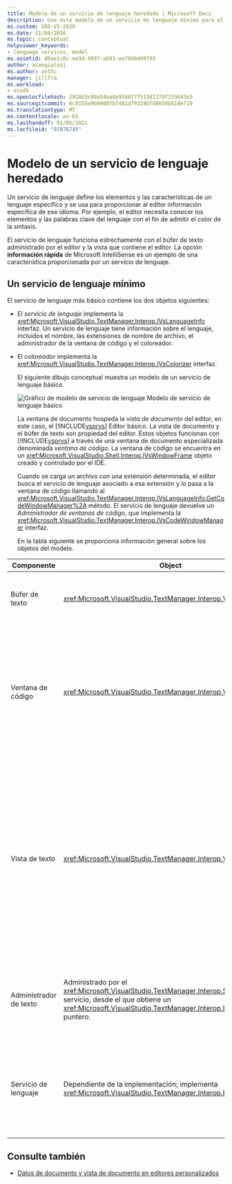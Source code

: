 ```yaml
---
title: Modelo de un servicio de lenguaje heredado | Microsoft Docs
description: Use este modelo de un servicio de lenguaje mínimo para el editor principal de Visual Studio como guía para crear su propio servicio de lenguaje.
ms.custom: SEO-VS-2020
ms.date: 11/04/2016
ms.topic: conceptual
helpviewer_keywords:
- language services, model
ms.assetid: d8ae1c0c-ee3d-4937-a581-ee78d0499793
author: acangialosi
ms.author: anthc
manager: jillfra
ms.workload:
- vssdk
ms.openlocfilehash: 2928d3c09a54ea8e9548f7751381279f153643e5
ms.sourcegitcommit: 0c9155e9b9408fb7481d79319bf08650b610e719
ms.translationtype: MT
ms.contentlocale: es-ES
ms.lasthandoff: 01/05/2021
ms.locfileid: "97876745"
---
```

# <a name="model-of-a-legacy-language-service"></a>Modelo de un servicio de lenguaje heredado
Un servicio de lenguaje define los elementos y las características de un lenguaje específico y se usa para proporcionar al editor información específica de ese idioma. Por ejemplo, el editor necesita conocer los elementos y las palabras clave del lenguaje con el fin de admitir el color de la sintaxis.

 El servicio de lenguaje funciona estrechamente con el búfer de texto administrado por el editor y la vista que contiene el editor. La opción **información rápida** de Microsoft IntelliSense es un ejemplo de una característica proporcionada por un servicio de lenguaje.

## <a name="a-minimal-language-service"></a>Un servicio de lenguaje mínimo
 El servicio de lenguaje más básico contiene los dos objetos siguientes:

- El *servicio de lenguaje* implementa la <xref:Microsoft.VisualStudio.TextManager.Interop.IVsLanguageInfo> interfaz. Un servicio de lenguaje tiene información sobre el lenguaje, incluidos el nombre, las extensiones de nombre de archivo, el administrador de la ventana de código y el coloreador.

- El *coloreador* implementa la <xref:Microsoft.VisualStudio.TextManager.Interop.IVsColorizer> interfaz.

  El siguiente dibujo conceptual muestra un modelo de un servicio de lenguaje básico.

  ![Gráfico de modelo de servicio de lenguaje](../../extensibility/media/vslanguageservicemodel.gif "vsLanguageServiceModel") Modelo de servicio de lenguaje básico

  La ventana de documento hospeda la *vista de documento* del editor, en este caso, el [!INCLUDE[vsprvs](../../code-quality/includes/vsprvs_md.md)] Editor básico. La vista de documento y el búfer de texto son propiedad del editor. Estos objetos funcionan con [!INCLUDE[vsprvs](../../code-quality/includes/vsprvs_md.md)] a través de una ventana de documento especializada denominada *ventana de código*. La ventana de código se encuentra en un <xref:Microsoft.VisualStudio.Shell.Interop.IVsWindowFrame> objeto creado y controlado por el IDE.

  Cuando se carga un archivo con una extensión determinada, el editor busca el servicio de lenguaje asociado a esa extensión y lo pasa a la ventana de código llamando al <xref:Microsoft.VisualStudio.TextManager.Interop.IVsLanguageInfo.GetCodeWindowManager%2A> método. El servicio de lenguaje devuelve un *Administrador de ventanas de código*, que implementa la <xref:Microsoft.VisualStudio.TextManager.Interop.IVsCodeWindowManager> interfaz.

  En la tabla siguiente se proporciona información general sobre los objetos del modelo.

| Componente | Object | Función |
|------------------| - | - |
| Búfer de texto | <xref:Microsoft.VisualStudio.TextManager.Interop.VsTextBuffer> | Secuencia de texto de lectura/escritura Unicode. El texto puede usar otras codificaciones. |
| Ventana de código | <xref:Microsoft.VisualStudio.TextManager.Interop.VsCodeWindow> | Ventana de documento que contiene una o más vistas de texto. Cuando [!INCLUDE[vsprvs](../../code-quality/includes/vsprvs_md.md)] está en modo de interfaz de múltiples documentos (MDI), la ventana de código es un elemento secundario de MDI. |
| Vista de texto | <xref:Microsoft.VisualStudio.TextManager.Interop.VsTextView> | Ventana que permite al usuario navegar y ver texto mediante el teclado y el mouse. Aparece una vista de texto para el usuario como editor. Puede usar vistas de texto en ventanas de editor normales, en la ventana de salida y en la ventana inmediato. Además, puede configurar una o varias vistas de texto dentro de una ventana de código. |
| Administrador de texto | Administrado por el <xref:Microsoft.VisualStudio.TextManager.Interop.SVsTextManager> servicio, desde el que obtiene un <xref:Microsoft.VisualStudio.TextManager.Interop.IVsTextManager> puntero. | Componente que mantiene la información común compartida por todos los componentes descritos anteriormente. |
| Servicio de lenguaje | Dependiente de la implementación; implementa <xref:Microsoft.VisualStudio.TextManager.Interop.IVsLanguageInfo> | Objeto que proporciona al editor información específica del lenguaje, como el resaltado de sintaxis, la finalización de instrucciones y la coincidencia de llaves. |

## <a name="see-also"></a>Consulte también
- [Datos de documento y vista de documento en editores personalizados](../../extensibility/document-data-and-document-view-in-custom-editors.md)
